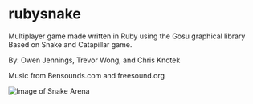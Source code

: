 # rubysnake
Multiplayer game made written in Ruby using the Gosu graphical library
Based on Snake and Catapillar game.

By: Owen Jennings, Trevor Wong, and Chris Knotek

Music from Bensounds.com and freesound.org

![Image of Snake Arena](https://octodex.github.com/.png)
